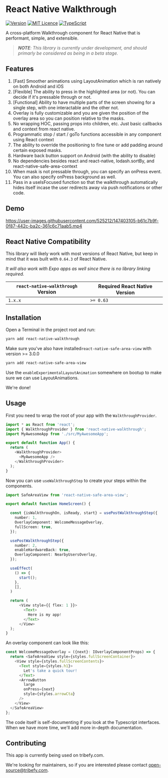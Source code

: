 # React Native Walkthrough

[![Version](https://img.shields.io/github/package-json/v/tribefyhq/react-native-walkthrough)][package]
[![MIT Licence](https://img.shields.io/github/license/tribefyhq/react-native-walkthrough)][license]
[![TypeScript](https://img.shields.io/badge/%3C%2F%3E-TypeScript-%230074c1.svg)](http://www.typescriptlang.org/)
<!-- ![Downloads](https://img.shields.io/github/downloads/tribefyhq/react-native-walkthrough/total) -->

A cross-platform Walkthrough component for React Native that is performant, simple, and extensible.

> _**NOTE**: This library is currently under development, and should primarly be considered as being in a beta stage._

## Features

 1)  [Fast] Smoother animations using LayoutAnimation which is ran natively on both Android and iOS
 2)  [Flexible] The ability to press in the highlighted area (or not). You can decide if it's pressable through or not.
 3)  [Functional] Ability to have multiple parts of the screen showing for a single step, with one interactable and the other not.
 4)  Overlay is fully customizable and you are given the position of the overlay area so you can position relative to the masks.
 5)  No wrapping HOC, passing props into children, etc. Just basic callbacks and context from react native.
 6)  Programmatic stop / start / goTo functions accessible in any component using React context
 7)  The ability to override the positioning to fine tune or add padding around certain exposed masks.
 8)  Hardware back button support on Android (with the ability to disable)
 9)  No dependencies besides react and react-native, lodash.sortBy, and react-native-safe-area-context
 10) When mask is not pressable through, you can specify an onPress event. You can also specify onPress background as well.
 11) Pass in a useIsFocused function so that the walkthrough automatically hides itself incase the user redirects away via push notifications or other code.


## Demo

https://user-images.githubusercontent.com/525212/147403105-b61c7b9f-0f87-442c-ba2c-361c6c71aab5.mp4

## React Native Compatibility

This library will likely work with most versions of React Native, but keep in mind that it was built with `0.64.3` of React Native.

*It will also work with Expo apps as well since there is no library linking required.*

| `react-native-walkthrough` Version | Required React Native Version |
| ------------------------------- | ----------------------------- |
| `1.x.x`                         | `>= 0.63`                     |

## Installation

Open a Terminal in the project root and run:

```sh
yarn add react-native-walkthrough
```

Make sure you've also have installed`react-native-safe-area-view` with version >= 3.0.0
```sh
yarn add react-native-safe-area-view
```

Use the `enableExperimentalLayoutAnimation` somewhere on bootup to make sure we can use LayoutAnimations.

We're done!

## Usage

First you need to wrap the root of your app with the `WalkthroughProvider`.

```js
import * as React from 'react';
import { WalkthroughProvider } from 'react-native-walkthrough';
import MyAwesomeApp from './src/MyAwesomeApp';

export default function App() {
  return (
    <WalkthroughProvider>
      <MyAwesomeApp />
    </WalkthroughProvider>
  );
}
```

Now you can use `useWalkthroughStep` to create your steps within the components.

```ts
import SafeAreaView from 'react-native-safe-area-view';

export default function HomeScreen() {

  const {isWalkthroughOn, isReady, start} = usePostWalkthroughStep({
    number: 1,
    OverlayComponent: WelcomeMessageOverlay,
    fullScreen: true,
  });

  usePostWalkthroughStep({
    number: 2,
    enableHardwareBack: true,
    OverlayComponent: NearbyUsersOverlay,
  });

  useEffect(
    () => {
      start();
    },
    [],
  )

  return (
      <View style={{ flex: 1 }}>
        <Text>
          Here is my app!
        </Text>
      </View>
  );
}
```

An overlay component can look like this:

```ts
const WelcomeMessageOverlay = ({next}: IOverlayComponentProps) => {
  return <SafeAreaView style={styles.fullScreenContainer}>
    <View style={styles.fullScreenContents}>
      <Text style={styles.h1}>
        Let's take a quick tour!
      </Text>
      <ArrowButton
        large
        onPress={next}
        style={styles.arrowCta}
      />
    </View>
  </SafeAreaView>
};
```

The code itself is self-documenting if you look at the Typescript interfaces. When we have more time,
we'll add more in-depth documentation.

## Contributing

This app is currently being used on tribefy.com. 

We're looking for maintainers, so if you are interested please contact open-source@tribefy.com.

<!-- badges -->

[build-badge]: https://img.shields.io/circleci/project/github/satya164/react-native-walkthrough/main.svg?style=flat-square
[build]: https://circleci.com/gh/satya164/react-native-walkthrough
[version-badge]: https://img.shields.io/npm/v/react-native-walkthrough.svg?style=flat-square
[package]: https://www.npmjs.com/package/react-native-walkthrough
[license-badge]: https://img.shields.io/npm/l/react-native-walkthrough.svg?style=flat-square
[license]: https://opensource.org/licenses/MIT

